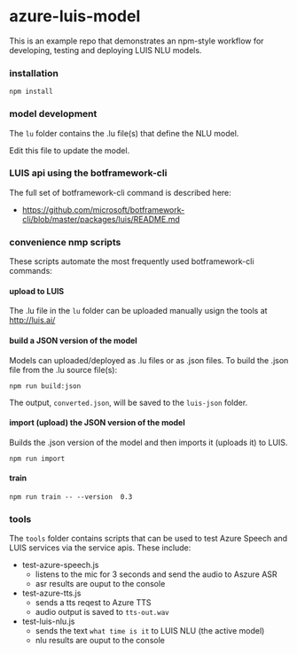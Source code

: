 # azure-luis-model

This is an example repo that demonstrates an npm-style workflow for developing, testing and deploying LUIS NLU models.

### installation
```
npm install
```

### model development

The `lu` folder contains the .lu file(s) that define the NLU model.

Edit this file to update the model.

### LUIS api using the botframework-cli

The full set of botframework-cli command is described here:
- https://github.com/microsoft/botframework-cli/blob/master/packages/luis/README.md

### convenience nmp scripts

These scripts automate the most frequently used botframework-cli commands:

#### upload to LUIS

The .lu file in the `lu` folder can be uploaded manually usign the tools at http://luis.ai/

#### build a JSON version of the model

Models can uploaded/deployed as .lu files or as .json files. To build the .json file from the .lu source file(s):

```
npm run build:json
```

The output, `converted.json`, will be saved to the `luis-json` folder.

#### import (upload) the JSON version of the model

Builds the .json version of the model and then imports it (uploads it) to LUIS.
```
npm run import
```

#### train

```
npm run train -- --version  0.3
```


### tools

The `tools` folder contains scripts that can be used to test Azure Speech and LUIS services via the service apis. These include:
- test-azure-speech.js
    - listens to the mic for 3 seconds and send the audio to Aszure ASR
    - asr results are ouput to the console
- test-azure-tts.js
    - sends a tts reqest to Azure TTS
    - audio output is saved to `tts-out.wav`
- test-luis-nlu.js
    - sends the text `what time is it` to LUIS NLU (the active model)
    - nlu results are ouput to the console
